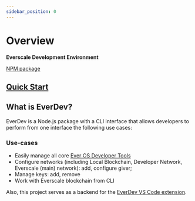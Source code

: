 ```yaml
---
sidebar_position: 0
---
```


# Overview

**Everscale Development Environment**

[NPM package](https://www.npmjs.com/package/everdev)

## [Quick Start](guides/quick-start.md)

## What is EverDev?

EverDev is a Node.js package with a CLI interface that allows developers to perform from one interface the following use cases: 

### Use-cases

* Easily manage all core [Ever OS Developer Tools](../../../concept/arch/00-ever-os.md)
* Configure networks (including Local Blockchain, Developer Network, Everscale (main) network): add, configure giver;
* Manage keys: add, remove
* Work with Everscale blockchain from CLI

Also, this project serves as a backend for the [EverDev VS Code extension](https://github.com/tonlabs/everdev-vscode).
